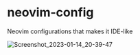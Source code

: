 # neovim-config

Neovim configurations that makes it IDE-like


![Screenshot_2023-01-14_20-39-47](https://user-images.githubusercontent.com/61090869/212474753-ff7ca54f-7f8a-48c0-8a6b-c2ecb589aaa6.png)
